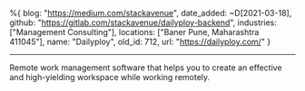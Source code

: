 %{
  blog: "https://medium.com/stackavenue",
  date_added: ~D[2021-03-18],
  github: "https://gitlab.com/stackavenue/dailyploy-backend",
  industries: ["Management Consulting"],
  locations: ["Baner Pune, Maharashtra 411045"],
  name: "Dailyploy",
  old_id: 712,
  url: "https://dailyploy.com/"
}

---

Remote work management software that helps you to create an effective and high-yielding workspace while working remotely.
